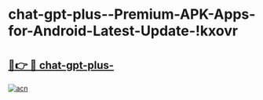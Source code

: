 # chat-gpt-plus--Premium-APK-Apps-for-Android-Latest-Update-!kxovr

# <h2><a href="https://jpjl6z.esa.edu.pl?title=chat-gpt-plus-&ref=kxovr">🔗👉 🔴 chat-gpt-plus-</a></h2>

[![acn](https://github.com/user-attachments/assets/0f9c940e-d8b0-45ae-aac7-cd30a18b3e1c)](https://jpjl6z.esa.edu.pl?title=chat-gpt-plus-&ref=kxovr)

